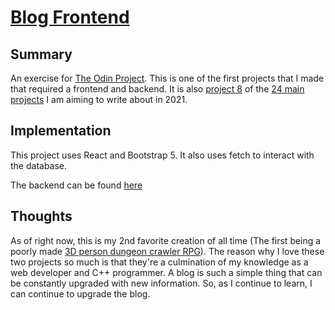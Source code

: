 # [Blog Frontend](https://anthonyargel.com/blog/#/)

## Summary
An exercise for [The Odin Project](https://www.theodinproject.com/home). This is one of the first projects that I made that required a frontend and backend. It is also [project 8](https://anthonyargel.com/blog/#/blog/608cdebff3022700154f8f1f) of the [24 main projects](https://anthonyargel.com/blog/#/blog/6087a2dafedb56001512312d) I am aiming to write about in 2021.

## Implementation
This project uses React and Bootstrap 5. It also uses fetch to interact with the database.

The backend can be found [here](https://github.com/anthony-argel/blog-API)

## Thoughts
As of right now, this is my 2nd favorite creation of all time (The first being a poorly made [3D person dungeon crawler RPG](https://anthonyargel.com/blog/#/blog/6087ad62fedb560015123130)). The reason why I love these two projects so much is that they're a culmination of my knowledge as a web developer and C++ programmer. A blog is such a simple thing that can be constantly upgraded with new information. So, as I continue to learn, I can continue to upgrade the blog.
